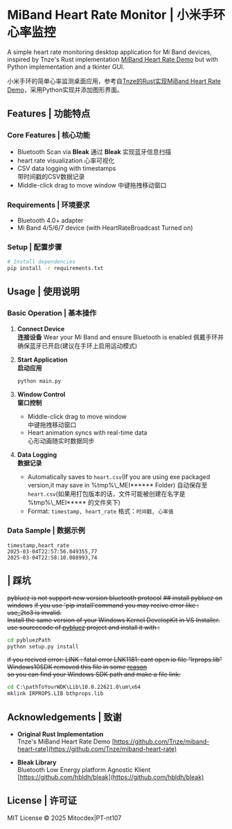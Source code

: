 # MiBand Heart Rate Monitor | 小米手环心率监控

A simple heart rate monitoring desktop application for Mi Band devices, inspired by Tnze's Rust implementation [MiBand Heart Rate Demo](https://github.com/Tnze/miband-heart-rate) but with Python implementation and a tkinter GUI.

小米手环的简单心率监测桌面应用，参考自[Tnze的Rust实现MiBand Heart Rate Demo](https://github.com/Tnze/miband-heart-rate)，采用Python实现并添加图形界面。

## Features | 功能特点

### Core Features | 核心功能
- Bluetooth Scan via **Bleak** 
  通过 **Bleak** 实现蓝牙信息扫描
- heart rate visualization 
  心率可视化
- CSV data logging with timestamps  
  带时间戳的CSV数据记录
- Middle-click drag to move window
  中键拖拽移动窗口

### Requirements | 环境要求
- Bluetooth 4.0+ adapter
- Mi Band 4/5/6/7 device (with HeartRateBroadcast Turned on)

### Setup | 配置步骤
```bash
# Install dependencies
pip install -r requirements.txt
```

## Usage | 使用说明

### Basic Operation | 基本操作
1. **Connect Device**  
   **连接设备**
   Wear your Mi Band and ensure Bluetooth is enabled 
   佩戴手环并确保蓝牙已开启(建议在手环上启用运动模式)

2. **Start Application**  
   **启动应用**  
   ```bash
   python main.py
   ```

3. **Window Control**  
   **窗口控制**  
   - Middle-click drag to move window  
     中键拖拽移动窗口
   - Heart animation syncs with real-time data  
     心形动画随实时数据同步

4. **Data Logging**  
   **数据记录**  
   - Automatically saves to `heart.csv`(If you are using exe packaged version,it may save in %tmp%\\_MEI****** Folder)
     自动保存至`heart.csv`(如果用打包版本的话，文件可能被创建在名字是 %tmp%\\_MEI***** 的文件夹下)
   - Format: `timestamp, heart_rate`
     格式：`时间戳, 心率值`

### Data Sample | 数据示例
```csv
timestamp,heart_rate
2025-03-04T22:57:56.049355,77
2025-03-04T22:58:10.088993,74
```

##  | 踩坑
~~pybluez is not support new version bluetooth protocol~~
~~## install pybluez on windows~~
~~if you use 'pip install'command you may recive error like : use_2to3 is invalid.<br>~~
~~Install the same version of your Windows Kernel DevelopKit in VS Installer.<br>~~
~~use sourcecode of [pybluez](https://github.com/pybluez/pybluez) project and install it with :~~
```cmd
cd pybluezPath
python setup.py install
```
~~if you recived error: LINK : fatal error LNK1181: cant open io file “Irprops.lib” <br>~~
~~Windows10SDK removed this file in some [reason](https://devblogs.microsoft.com/oldnewthing/20190516-00/?p=102498)~~
~~<br>so you can find your Windows SDK path and make a file link:~~
```cmd
cd C:\pathToYourWDK\Lib\10.0.22621.0\um\x64
mklink IRPROPS.LIB bthprops.lib
```

## Acknowledgements | 致谢

- **Original Rust Implementation**  
  Tnze's MiBand Heart Rate Demo
  [https://github.com/Tnze/miband-heart-rate](https://github.com/Tnze/miband-heart-rate)

- **Bleak Library**  
  Bluetooth Low Energy platform Agnostic Klient  
  [https://github.com/hbldh/bleak](https://github.com/hbldh/bleak)

## License | 许可证
MIT License © 2025 Mitocdex|PT-nt107